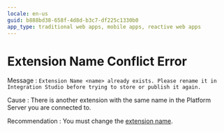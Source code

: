 ```yaml
---
locale: en-us
guid: b888bd38-658f-4d8d-b3c7-df225c1330b0
app_type: traditional web apps, mobile apps, reactive web apps
---
```


# Extension Name Conflict Error

Message
:   `Extension Name <name> already exists. Please rename it in Integration Studio before trying to store or publish it again.`

Cause
:   There is another extension with the same name in the Platform Server you are connected to.

Recommendation
:   You must change the [extension name](<../../integration-studio/element-property/extension.md>).
